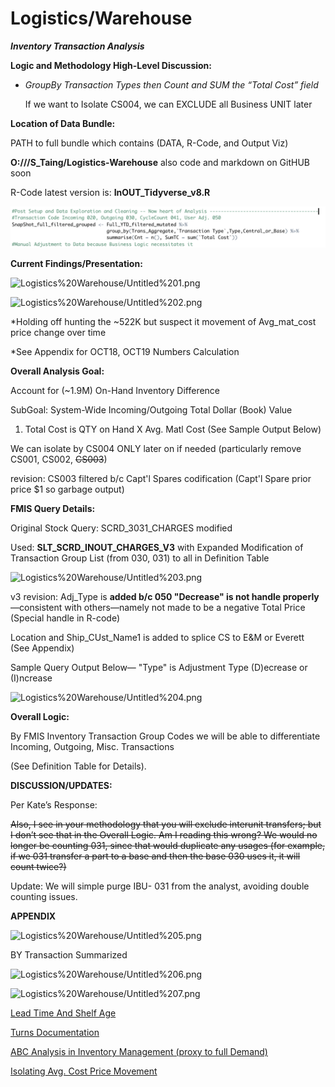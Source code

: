 # Logistics/Warehouse

***Inventory Transaction Analysis***

**Logic and Methodology High-Level Discussion:**

- *GroupBy Transaction Types then Count and SUM the “Total Cost” field*

    If we want to Isolate CS004, we can EXCLUDE all Business UNIT later

**Location of Data Bundle:** 

PATH to full bundle which contains (DATA, R-Code, and Output Viz)

**O:///S_Taing/Logistics-Warehouse** also code and markdown on GitHUB soon

R-Code latest version is: **InOUT_Tidyverse_v8.R**

![Logistics%20Warehouse/Untitled.png](Untitled.png)

**Current Findings/Presentation:** 

![Logistics%20Warehouse/Untitled%201.png](Logistics%20Warehouse/Untitled%201.png)

![Logistics%20Warehouse/Untitled%202.png](Logistics%20Warehouse/Untitled%202.png)

*Holding off hunting the ~522K but suspect it movement of Avg_mat_cost price change over time

*See Appendix for OCT18, OCT19 Numbers Calculation

**Overall Analysis Goal:** 

Account for (~1.9M) On-Hand Inventory Difference

SubGoal: System-Wide Incoming/Outgoing Total Dollar (Book) Value 

1. Total Cost is QTY on Hand X Avg. Matl Cost (See Sample Output Below)

We can isolate by CS004 ONLY later on if needed (particularly remove CS001, CS002, ~~CS003~~) 

 revision: CS003 filtered b/c Capt'l Spares codification (Capt'l Spare prior price $1 so garbage output)

**FMIS Query Details:**

Original Stock Query: SCRD_3031_CHARGES modified

Used: **SLT_SCRD_INOUT_CHARGES_V3** with Expanded Modification of Transaction Group List (from 030, 031) to all in Definition Table

![Logistics%20Warehouse/Untitled%203.png](Logistics%20Warehouse/Untitled%203.png)

v3 revision: Adj_Type is **added b/c 050 "Decrease" is not handle properly** —consistent with others—namely not made to be a negative Total Price (Special handle in R-code)

Location and Ship_CUst_Name1 is added to splice CS to E&M or Everett (See Appendix)

Sample Query Output Below— "Type" is Adjustment Type (D)ecrease or (I)ncrease

![Logistics%20Warehouse/Untitled%204.png](Logistics%20Warehouse/Untitled%204.png)

**Overall Logic:** 

By FMIS Inventory Transaction Group Codes we will be able to differentiate Incoming, Outgoing, Misc. Transactions

(See Definition Table for Details).

**DISCUSSION/UPDATES:**

Per Kate’s Response:

~~Also, I see in your methodology that you will exclude interunit transfers; but I don’t see that in the Overall Logic. Am I reading this wrong? We would no longer be counting 031, since that would duplicate any usages (for example, if we 031 transfer a part to a base and then the base 030 uses it, it will count twice?)~~

Update: We will simple purge IBU- 031 from the analyst, avoiding double counting issues.

**APPENDIX**

![Logistics%20Warehouse/Untitled%205.png](Logistics%20Warehouse/Untitled%205.png)

BY Transaction Summarized

![Logistics%20Warehouse/Untitled%206.png](Logistics%20Warehouse/Untitled%206.png)

![Logistics%20Warehouse/Untitled%207.png](Logistics%20Warehouse/Untitled%207.png)

[Lead Time And Shelf Age](https://www.notion.so/Lead-Time-And-Shelf-Age-6ced81bdbd2b45baa971a19981fde057)

[Turns Documentation](https://www.notion.so/Turns-Documentation-ba0c938fce9f48d8b55925ef6778f59b)

[ABC Analysis in Inventory Management (proxy to full Demand)](https://www.notion.so/ABC-Analysis-in-Inventory-Management-proxy-to-full-Demand-3777f1186c204117b36cb7f4ca3200f1)

[Isolating Avg. Cost Price Movement](https://www.notion.so/Isolating-Avg-Cost-Price-Movement-9cbda1164b88451eb4da120423fee528)
